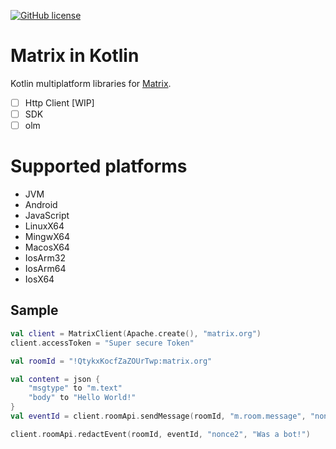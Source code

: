 [![GitHub license](https://img.shields.io/badge/license-Apache%20License%202.0-blue.svg?style=flat)](https://www.apache.org/licenses/LICENSE-2.0)

# Matrix in Kotlin

Kotlin multiplatform libraries for [Matrix](https://matrix.org/).
- [ ] Http Client [WIP]
- [ ] SDK
- [ ] olm

# Supported platforms
- JVM
- Android
- JavaScript
- LinuxX64
- MingwX64
- MacosX64
- IosArm32
- IosArm64
- IosX64

## Sample
```kotlin
val client = MatrixClient(Apache.create(), "matrix.org")
client.accessToken = "Super secure Token"

val roomId = "!QtykxKocfZaZOUrTwp:matrix.org"

val content = json {
    "msgtype" to "m.text"
    "body" to "Hello World!"
}
val eventId = client.roomApi.sendMessage(roomId, "m.room.message", "nonce", content)

client.roomApi.redactEvent(roomId, eventId, "nonce2", "Was a bot!")
```
